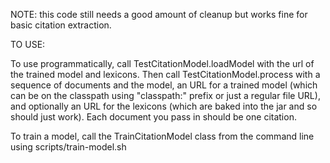 NOTE: this code still needs a good amount of cleanup but works fine for basic citation extraction.

TO USE:

To use programmatically, call TestCitationModel.loadModel with the url of the trained model and lexicons. Then call TestCitationModel.process with a sequence of documents and the model, an URL for a trained model (which can be on the classpath using "classpath:" prefix or just a regular file URL), and optionally an URL for the lexicons (which are baked into the jar and so should just work). Each document you pass in should be one citation.

To train a model, call the TrainCitationModel class from the command line using scripts/train-model.sh

